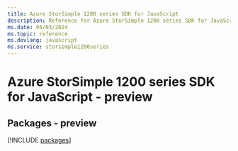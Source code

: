 ```yaml
---
title: Azure StorSimple 1200 series SDK for JavaScript
description: Reference for Azure StorSimple 1200 series SDK for JavaScript
ms.date: 04/03/2024
ms.topic: reference
ms.devlang: javascript
ms.service: storsimple1200series
---
```

# Azure StorSimple 1200 series SDK for JavaScript - preview
## Packages - preview
[!INCLUDE [packages](storsimple-1200-series-index.md)]